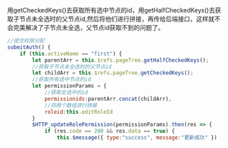 用getCheckedKeys()去获取所有选中节点的id，用getHalfCheckedKeys()去获取子节点未全选时的父节点id,然后将他们进行拼接，再传给后端接口，这样就不会完美解决了子节点未全选，父节点id获取不到的问题了。
```js
//提交权限分配 
submitAuth() { 
	if (this.activeName == "first") { 
		let parentArr = this.$refs.pageTree.getHalfCheckedKeys(); 
		//获取子节点未全选时的父节点id 
		let childArr = this.$refs.pageTree.getCheckedKeys(); 
		//获取所有选中节点的id 
		let permissionParams = { 
			//获取全选中的id
			permissionids:parentArr.concat(childArr), 
			//将两个数组进行拼接 
			roleid:this.editRoleId 
		} 
		$HTTP_updateRolePermission(permissionParams).then(res => { 
			if (res.code == 200 && res.data == true) { 
				this.$message({ type:"success", message:"更新成功" })
```